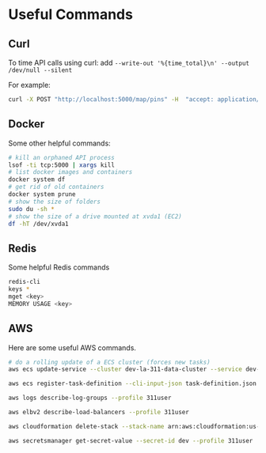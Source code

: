 # Useful Commands

## Curl

To time API calls using curl: add ```--write-out '%{time_total}\n' --output /dev/null --silent```

For example:

```bash
curl -X POST "http://localhost:5000/map/pins" -H  "accept: application/json" -H  "Content-Type: application/json" -d "{\"startDate\":\"01/01/2020\",\"endDate\":\"08/27/2020\",\"ncList\":[52,46,128,54,104,76,97,121,55],\"requestTypes\":[\"Homeless Encampment\"]}" --write-out '%{time_total}\n' --output /dev/null --silent
```

## Docker

Some other helpful commands:

```bash
# kill an orphaned API process
lsof -ti tcp:5000 | xargs kill
# list docker images and containers
docker system df
# get rid of old containers
docker system prune
# show the size of folders
sudo du -sh *
# show the size of a drive mounted at xvda1 (EC2)
df -hT /dev/xvda1
```

## Redis

Some helpful Redis commands

```bash
redis-cli
keys *
mget <key>
MEMORY USAGE <key>
```

## AWS

Here are some useful AWS commands.

```bash
# do a rolling update of a ECS cluster (forces new tasks)
aws ecs update-service --cluster dev-la-311-data-cluster --service dev-la-311-data-svc --force-new-deployment

aws ecs register-task-definition --cli-input-json task-definition.json --profile 311user

aws logs describe-log-groups --profile 311user

aws elbv2 describe-load-balancers --profile 311user

aws cloudformation delete-stack --stack-name arn:aws:cloudformation:us-east-1:640613795150:stack/server/32b66700-1968-11eb-bb25-1246411399d1 --profile 311user

aws secretsmanager get-secret-value --secret-id dev --profile 311user
```
